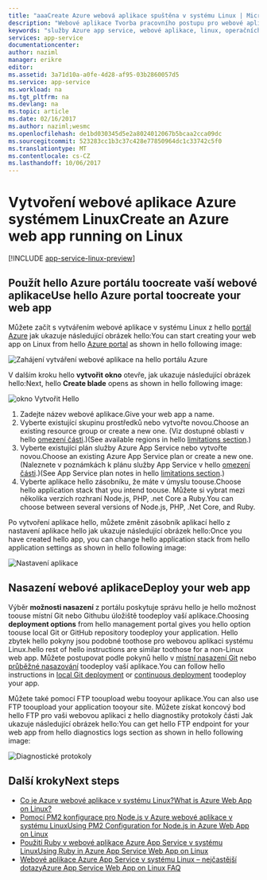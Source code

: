 ```yaml
---
title: "aaaCreate Azure webová aplikace spuštěna v systému Linux | Microsoft Docs"
description: "Webové aplikace Tvorba pracovního postupu pro webové aplikace Azure v systému Linux."
keywords: "služby Azure app service, webové aplikace, linux, operačních systémů"
services: app-service
documentationcenter: 
author: naziml
manager: erikre
editor: 
ms.assetid: 3a71d10a-a0fe-4d28-af95-03b2860057d5
ms.service: app-service
ms.workload: na
ms.tgt_pltfrm: na
ms.devlang: na
ms.topic: article
ms.date: 02/16/2017
ms.author: naziml;wesmc
ms.openlocfilehash: de1bd030345d5e2a8024012067b5bcaa2cca09dc
ms.sourcegitcommit: 523283cc1b3c37c428e77850964dc1c33742c5f0
ms.translationtype: MT
ms.contentlocale: cs-CZ
ms.lasthandoff: 10/06/2017
---
```

# <a name="create-an-azure-web-app-running-on-linux"></a><span data-ttu-id="28b59-104">Vytvoření webové aplikace Azure systémem Linux</span><span class="sxs-lookup"><span data-stu-id="28b59-104">Create an Azure web app running on Linux</span></span>

[!INCLUDE [app-service-linux-preview](../../includes/app-service-linux-preview.md)]


## <a name="use-hello-azure-portal-toocreate-your-web-app"></a><span data-ttu-id="28b59-105">Použít hello Azure portálu toocreate vaší webové aplikace</span><span class="sxs-lookup"><span data-stu-id="28b59-105">Use hello Azure portal toocreate your web app</span></span>
<span data-ttu-id="28b59-106">Můžete začít s vytvářením webové aplikace v systému Linux z hello [portál Azure](https://portal.azure.com) jak ukazuje následující obrázek hello:</span><span class="sxs-lookup"><span data-stu-id="28b59-106">You can start creating your web app on Linux from hello [Azure portal](https://portal.azure.com) as shown in hello following image:</span></span>

![Zahájení vytváření webové aplikace na hello portálu Azure][1]

<span data-ttu-id="28b59-108">V dalším kroku hello **vytvořit okno** otevře, jak ukazuje následující obrázek hello:</span><span class="sxs-lookup"><span data-stu-id="28b59-108">Next, hello **Create blade** opens as shown in hello following image:</span></span>

![okno Vytvořit Hello][2]

1. <span data-ttu-id="28b59-110">Zadejte název webové aplikace.</span><span class="sxs-lookup"><span data-stu-id="28b59-110">Give your web app a name.</span></span>
2. <span data-ttu-id="28b59-111">Vyberte existující skupinu prostředků nebo vytvořte novou.</span><span class="sxs-lookup"><span data-stu-id="28b59-111">Choose an existing resource group or create a new one.</span></span> <span data-ttu-id="28b59-112">(Viz dostupné oblasti v hello [omezení části](app-service-linux-intro.md).)</span><span class="sxs-lookup"><span data-stu-id="28b59-112">(See available regions in hello [limitations section](app-service-linux-intro.md).)</span></span>
3. <span data-ttu-id="28b59-113">Vyberte existující plán služby Azure App Service nebo vytvořte novou.</span><span class="sxs-lookup"><span data-stu-id="28b59-113">Choose an existing Azure App Service plan or create a new one.</span></span> <span data-ttu-id="28b59-114">(Naleznete v poznámkách k plánu služby App Service v hello [omezení části](app-service-linux-intro.md).)</span><span class="sxs-lookup"><span data-stu-id="28b59-114">(See App Service plan notes in hello [limitations section](app-service-linux-intro.md).)</span></span>
4. <span data-ttu-id="28b59-115">Vyberte aplikace hello zásobníku, že máte v úmyslu toouse.</span><span class="sxs-lookup"><span data-stu-id="28b59-115">Choose hello application stack that you intend toouse.</span></span> <span data-ttu-id="28b59-116">Můžete si vybrat mezi několika verzích rozhraní Node.js, PHP, .net Core a Ruby.</span><span class="sxs-lookup"><span data-stu-id="28b59-116">You can choose between several versions of Node.js, PHP, .Net Core, and Ruby.</span></span>

<span data-ttu-id="28b59-117">Po vytvoření aplikace hello, můžete změnit zásobník aplikací hello z nastavení aplikace hello jak ukazuje následující obrázek hello:</span><span class="sxs-lookup"><span data-stu-id="28b59-117">Once you have created hello app, you can change hello application stack from hello application settings as shown in hello following image:</span></span>

![Nastavení aplikace][3]

## <a name="deploy-your-web-app"></a><span data-ttu-id="28b59-119">Nasazení webové aplikace</span><span class="sxs-lookup"><span data-stu-id="28b59-119">Deploy your web app</span></span>
<span data-ttu-id="28b59-120">Výběr **možnosti nasazení** z portálu poskytuje správu hello je hello možnost toouse místní Git nebo Githubu úložiště toodeploy vaší aplikace.</span><span class="sxs-lookup"><span data-stu-id="28b59-120">Choosing **deployment options** from hello management portal gives you hello option toouse local Git or GitHub repository toodeploy your application.</span></span> <span data-ttu-id="28b59-121">Hello zbytek hello pokyny jsou podobné toothose pro webovou aplikaci systému Linux.</span><span class="sxs-lookup"><span data-stu-id="28b59-121">hello rest of hello instructions are similar toothose for a non-Linux web app.</span></span> <span data-ttu-id="28b59-122">Můžete postupovat podle pokynů hello v [místní nasazení Git](app-service-deploy-local-git.md) nebo [průběžné nasazování](app-service-continuous-deployment.md) toodeploy vaší aplikace.</span><span class="sxs-lookup"><span data-stu-id="28b59-122">You can follow hello instructions in [local Git deployment](app-service-deploy-local-git.md) or [continuous deployment](app-service-continuous-deployment.md) toodeploy your app.</span></span>

<span data-ttu-id="28b59-123">Můžete také pomocí FTP tooupload webu tooyour aplikace.</span><span class="sxs-lookup"><span data-stu-id="28b59-123">You can also use FTP tooupload your application tooyour site.</span></span> <span data-ttu-id="28b59-124">Můžete získat koncový bod hello FTP pro vaši webovou aplikaci z hello diagnostiky protokoly části Jak ukazuje následující obrázek hello:</span><span class="sxs-lookup"><span data-stu-id="28b59-124">You can get hello FTP endpoint for your web app from hello diagnostics logs section as shown in hello following image:</span></span>

![Diagnostické protokoly][4]

## <a name="next-steps"></a><span data-ttu-id="28b59-126">Další kroky</span><span class="sxs-lookup"><span data-stu-id="28b59-126">Next steps</span></span>
* [<span data-ttu-id="28b59-127">Co je Azure webové aplikace v systému Linux?</span><span class="sxs-lookup"><span data-stu-id="28b59-127">What is Azure Web App on Linux?</span></span>](app-service-linux-intro.md)
* [<span data-ttu-id="28b59-128">Pomocí PM2 konfigurace pro Node.js v Azure webové aplikace v systému Linux</span><span class="sxs-lookup"><span data-stu-id="28b59-128">Using PM2 Configuration for Node.js in Azure Web App on Linux</span></span>](app-service-linux-using-nodejs-pm2.md)
* [<span data-ttu-id="28b59-129">Použití Ruby v webové aplikace Azure App Service v systému Linux</span><span class="sxs-lookup"><span data-stu-id="28b59-129">Using Ruby in Azure App Service Web App on Linux</span></span>](app-service-linux-ruby-get-started.md)
* [<span data-ttu-id="28b59-130">Webové aplikace Azure App Service v systému Linux – nejčastější dotazy</span><span class="sxs-lookup"><span data-stu-id="28b59-130">Azure App Service Web App on Linux FAQ</span></span>](app-service-linux-faq.md)

<!--Image references-->
[1]: ./media/app-service-linux-how-to-create-a-web-app/top-level-create.png
[2]: ./media/app-service-linux-how-to-create-a-web-app/create-blade.png
[3]: ./media/app-service-linux-how-to-create-a-web-app/application-settings-change-stack.png
[4]: ./media/app-service-linux-how-to-create-a-web-app/diagnostic-logs-ftp.png
